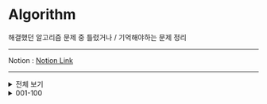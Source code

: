 # Algorithm

 해결했던 알고리즘 문제 중 틀렸거나 / 기억해야하는 문제 정리
***
 Notion : [Notion Link](https://west-pineapple-c4d.notion.site/a12f064441fc47358158d33f0b89d8ee?v=6569da3780db49089eace0259cf0b444)  
***

<details>
<summary>전체 보기</summary>
<div markdown="1">

001 - 빠른 입출력 ( 15552 )  
002 - 셀프넘버 구하기 ( 4673 )  
003 - 한수 구하기 ( 4673 )  
004 - 벌집 ( 2292 )  
005 - 소인수 ( 116553 )  
006 - 골든바흐의 추측 ( 6588 )  
007 - 체스판 다시 칠하기 ( 1018 )  
008 - 통계학 - 평균 & 중앙값 & 최빈값 & 범위 ( 2108 )  
009 - 최대 공약수 & 최소 공배수 ( 2609 )  
010 - 검문 ( 2981 )  
  
011 - 터렛 ( 1002 )  
012 - 부녀회장이 될테야 ( 2775 )  
013 - 참외밭 ( 2477 )  
014 - 하키 ( 1358 )  
015 - 다리 놓기 ( 1010 )  
016 - 패션왕 신해빈 ( 9375 )  
017 - 팩토리얼 0의 개수 ( 1676 )  
018 - 조합 0의 개수 ( 2004 )  
019 - 하노이 탑 이동 순서 ( 11729 )  
020 - 숫자 카드 ( 10815 )  

021 - 숫자 카드 2 ( 10816 )  
022 - 

</div>
</details>


<details>
<summary>001-100</summary>
<div markdown="1">

001 - 빠른 입출력 ( 15552 )  
002 - 셀프넘버 구하기 ( 4673 )  
003 - 한수 구하기 ( 4673 )  
004 - 벌집 ( 2292 )  
005 - 소인수 ( 116553 )  
006 - 골든바흐의 추측 ( 6588 )  
007 - 체스판 다시 칠하기 ( 1018 )  
008 - 통계학 - 평균 & 중앙값 & 최빈값 & 범위 ( 2108 )  
009 - 최대 공약수 & 최소 공배수 ( 2609 )  
010 - 검문 ( 2981 )  
    
011 - 터렛 ( 1002 )  
012 - 부녀회장이 될테야 ( 2775 )  
013 - 참외밭 ( 2477 )  
014 - 하키 ( 1358 )  
015 - 다리 놓기 ( 1010 )  
016 - 패션왕 신해빈 ( 9375 )  
017 - 팩토리얼 0의 개수 ( 1676 )  
018 - 조합 0의 개수 ( 2004 )  
019 - 하노이 탑 이동 순서 ( 11729 )  
020 - 숫자 카드 ( 10815 )  

021 - 숫자 카드 2 ( 10816 )  
022 -  
</div>
</details>

